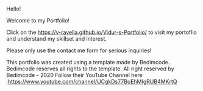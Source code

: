 Hello!

Welcome to my Portfolio!

Click on the https://v-ravella.github.io/Vidur-s-Portfolio/ to visit my portoflio and understand my skillset and interest. 

Please only use the contact me form for serious inquiries!


This portfolio was created using a template made by Bedimcode.
Bedimcode reserves all rights to the template. All right reserved by Bedimcode - 2020
Follow their YouTube Channel here :https://www.youtube.com/channel/UCgkDs77BoEhMIgRUB4MKrtQ
